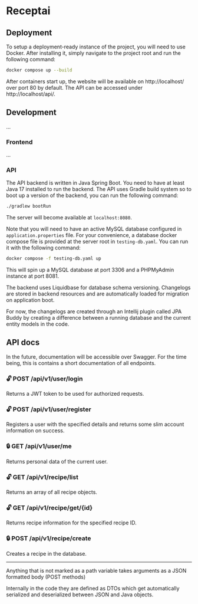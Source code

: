 # Receptai

## Deployment

To setup a deployment-ready instance of the project, you will need to use Docker.
After installing it, simply navigate to the project root and run the following command:

```bash
docker compose up --build
```

After containers start up, the website will be available on http://localhost/ over port 80 by default. The API can be accessed under http://localhost/api/.

## Development

...

### Frontend

...

### API

The API backend is written in Java Spring Boot. You need to have at least Java 17 installed to run the backend. The API uses Gradle build system so to boot up a version
of the backend, you can run the following command:

```sh
./gradlew bootRun
```

The server will become available at `localhost:8080`.

Note that you will need to have an active MySQL database configured in `application.properties` file.
For your convenience, a database docker compose file is provided at the server root in `testing-db.yaml`. You can run it with the following command:

```sh
docker compose -f testing-db.yaml up
```

This will spin up a MySQL database at port 3306 and a PHPMyAdmin instance at port 8081.

The backend uses Liquidbase for database schema versioning. Changelogs are stored in backend resources and are automatically loaded for migration on application boot.

For now, the changelogs are created through an Intellij plugin called JPA Buddy by creating a difference between a running database and the current entity models in the code.

## API docs

In the future, documentation will be accessible over Swagger. For the time being, this is contains a short documentation of all endpoints.

### 🔓 POST /api/v1/user/login
Returns a JWT token to be used for authorized requests.
### 🔓 POST /api/v1/user/register
Registers a user with the specified details and returns some slim account information on success.
### 🔒 GET  /api/v1/user/me
Returns personal data of the current user.

### 🔓 GET  /api/v1/recipe/list
Returns an array of all recipe objects.
### 🔓 GET  /api/v1/recipe/get/{id}
Returns recipe information for the specified recipe ID.
### 🔒 POST /api/v1/recipe/create
Creates a recipe in the database.

---
Anything that is not marked as a path variable takes arguments as a JSON formatted body (POST methods)

Internally in the code they are defined as DTOs which get automatically serialized and deserialized between JSON and Java objects.
